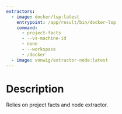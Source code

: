 ```yaml
---
extractors:
  - image: docker/lsp:latest
    entrypoint: /app/result/bin/docker-lsp
    command:
      - project-facts
      - --vs-machine-id
      - none
      - --workspace
      - /docker
  - image: vonwig/extractor-node:latest
---
```


# Description

Relies on project facts and node extractor.
